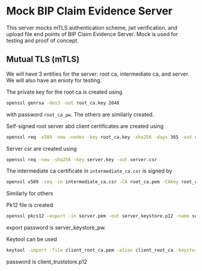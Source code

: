# Mock BIP Claim Evidence Server

This server mocks mTLS authentication scheme, jwt verification, and upload file end points of BIP 
Claim Evidence Server. Mock is used for testing and proof of concept.

## Mutual TLS (mTLS)

We will have 3 entities for the server: root ca, intermediate ca, and server. We will also have an enioty for testing.

The private key for the root ca is created using
```bash
openssl genrsa -des3 -out root_ca.key 2048
```
with password `root_ca_pw`. The others are similarly created.

Self-signed root server abd client certificates are created using
```bash
openssl req -x509 -new -nodes -key root_ca.key -sha256 -days 365 -out root_ca.pem
```

Server csr are created using
```bash
openssl req -new -sha256 -key server.key -out server.csr
```

The intermediate ca certificate in `intermediate_ca.csr` is signed by
```bash
openssl x509 -req -in intermediate_ca.csr -CA root_ca.pem -CAkey root_ca.key -CAcreateserial -out intermediate_ca.pem -days 365 -sha256
```
Similarly for others

Pk12 file is created
```bash
openssl pkcs12 -export -in server.pem -out server_keystore.p12 -name server -nodes -inkey server.key
```
export password is server_keystore_pw.

Keytool can be used
```bash
keytool -import -file client_root_ca.pem -alias client_root_ca -keystore client_truststore.p12
```
password is client_truststore.p12
